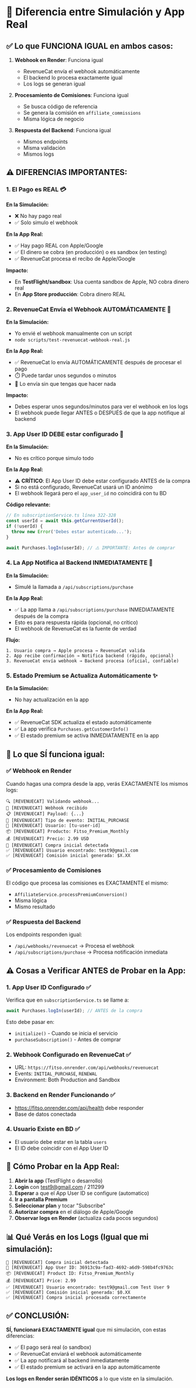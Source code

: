 # 🔄 Diferencia entre Simulación y App Real

## ✅ Lo que FUNCIONA IGUAL en ambos casos:

1. **Webhook en Render**: Funciona igual
   - RevenueCat envía el webhook automáticamente
   - El backend lo procesa exactamente igual
   - Los logs se generan igual

2. **Procesamiento de Comisiones**: Funciona igual
   - Se busca código de referencia
   - Se genera la comisión en `affiliate_commissions`
   - Misma lógica de negocio

3. **Respuesta del Backend**: Funciona igual
   - Mismos endpoints
   - Misma validación
   - Mismos logs

## ⚠️ DIFERENCIAS IMPORTANTES:

### 1. **El Pago es REAL** 💳

**En la Simulación:**
- ❌ No hay pago real
- ✅ Solo simulo el webhook

**En la App Real:**
- ✅ Hay pago REAL con Apple/Google
- ✅ El dinero se cobra (en producción) o es sandbox (en testing)
- ✅ RevenueCat procesa el recibo de Apple/Google

**Impacto:** 
- En **TestFlight/sandbox**: Usa cuenta sandbox de Apple, NO cobra dinero real
- En **App Store producción**: Cobra dinero REAL

### 2. **RevenueCat Envía el Webhook AUTOMÁTICAMENTE** 🤖

**En la Simulación:**
- Yo envié el webhook manualmente con un script
- `node scripts/test-revenuecat-webhook-real.js`

**En la App Real:**
- ✅ RevenueCat lo envía AUTOMÁTICAMENTE después de procesar el pago
- ⏱️ Puede tardar unos segundos o minutos
- 🔄 Lo envía sin que tengas que hacer nada

**Impacto:**
- Debes esperar unos segundos/minutos para ver el webhook en los logs
- El webhook puede llegar ANTES o DESPUÉS de que la app notifique al backend

### 3. **App User ID DEBE estar configurado** 👤

**En la Simulación:**
- No es crítico porque simulo todo

**En la App Real:**
- ⚠️ **CRÍTICO**: El App User ID debe estar configurado ANTES de la compra
- Si no está configurado, RevenueCat usará un ID anónimo
- El webhook llegará pero el `app_user_id` no coincidirá con tu BD

**Código relevante:**
```typescript
// En subscriptionService.ts línea 322-328
const userId = await this.getCurrentUserId();
if (!userId) {
  throw new Error('Debes estar autenticado...');
}

await Purchases.logIn(userId); // ⚠️ IMPORTANTE: Antes de comprar
```

### 4. **La App Notifica al Backend INMEDIATAMENTE** 📱

**En la Simulación:**
- Simulé la llamada a `/api/subscriptions/purchase`

**En la App Real:**
- ✅ La app llama a `/api/subscriptions/purchase` INMEDIATAMENTE después de la compra
- Esto es para respuesta rápida (opcional, no crítico)
- El webhook de RevenueCat es la fuente de verdad

**Flujo:**
```
1. Usuario compra → Apple procesa → RevenueCat valida
2. App recibe confirmación → Notifica backend (rápido, opcional)
3. RevenueCat envía webhook → Backend procesa (oficial, confiable)
```

### 5. **Estado Premium se Actualiza Automáticamente** ✨

**En la Simulación:**
- No hay actualización en la app

**En la App Real:**
- ✅ RevenueCat SDK actualiza el estado automáticamente
- ✅ La app verifica `Purchases.getCustomerInfo()`
- ✅ El estado premium se activa INMEDIATAMENTE en la app

## 🎯 Lo que SÍ funciona igual:

### ✅ Webhook en Render
Cuando hagas una compra desde la app, verás EXACTAMENTE los mismos logs:

```
🔍 [REVENUECAT] Validando webhook...
📨 [REVENUECAT] Webhook recibido
📋 [REVENUECAT] Payload: {...}
📨 [REVENUECAT] Tipo de evento: INITIAL_PURCHASE
👤 [REVENUECAT] Usuario: [tu-user-id]
📦 [REVENUECAT] Producto: Fitso_Premium_Monthly
💰 [REVENUECAT] Precio: 2.99 USD
🎉 [REVENUECAT] Compra inicial detectada
✅ [REVENUECAT] Usuario encontrado: test9@gmail.com
✅ [REVENUECAT] Comisión inicial generada: $X.XX
```

### ✅ Procesamiento de Comisiones
El código que procesa las comisiones es EXACTAMENTE el mismo:
- `AffiliateService.processPremiumConversion()`
- Misma lógica
- Mismo resultado

### ✅ Respuesta del Backend
Los endpoints responden igual:
- `/api/webhooks/revenuecat` → Procesa el webhook
- `/api/subscriptions/purchase` → Procesa notificación inmediata

## ⚠️ Cosas a Verificar ANTES de Probar en la App:

### 1. App User ID Configurado ✅
Verifica que en `subscriptionService.ts` se llame a:
```typescript
await Purchases.logIn(userId); // ANTES de la compra
```

Esto debe pasar en:
- `initialize()` - Cuando se inicia el servicio
- `purchaseSubscription()` - Antes de comprar

### 2. Webhook Configurado en RevenueCat ✅
- URL: `https://fitso.onrender.com/api/webhooks/revenuecat`
- Events: `INITIAL_PURCHASE`, `RENEWAL`
- Environment: Both Production and Sandbox

### 3. Backend en Render Funcionando ✅
- https://fitso.onrender.com/api/health debe responder
- Base de datos conectada

### 4. Usuario Existe en BD ✅
- El usuario debe estar en la tabla `users`
- El ID debe coincidir con el App User ID

## 🧪 Cómo Probar en la App Real:

1. **Abrir la app** (TestFlight o desarrollo)
2. **Login** con test9@gmail.com / 211299
3. **Esperar** a que el App User ID se configure (automatico)
4. **Ir a pantalla Premium**
5. **Seleccionar plan** y tocar "Subscribe"
6. **Autorizar compra** en el diálogo de Apple/Google
7. **Observar logs en Render** (actualiza cada pocos segundos)

## 📊 Qué Verás en los Logs (Igual que mi simulación):

```
🎉 [REVENUECAT] Compra inicial detectada
👤 [REVENUECAT] App User ID: 36913c9a-fad3-4692-a6d9-598b4fc9763c
📦 [REVENUECAT] Product ID: Fitso_Premium_Monthly
💰 [REVENUECAT] Price: 2.99
✅ [REVENUECAT] Usuario encontrado: test9@gmail.com Test User 9
✅ [REVENUECAT] Comisión inicial generada: $0.XX
✅ [REVENUECAT] Compra inicial procesada correctamente
```

## ✅ CONCLUSIÓN:

**SÍ, funcionará EXACTAMENTE igual** que mi simulación, con estas diferencias:
- ✅ El pago será real (o sandbox)
- ✅ RevenueCat enviará el webhook automáticamente
- ✅ La app notificará al backend inmediatamente
- ✅ El estado premium se activará en la app automáticamente

**Los logs en Render serán IDÉNTICOS** a lo que viste en la simulación.

